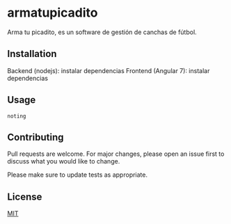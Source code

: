 # armatupicadito

Arma tu picadito, es un software de gestión de canchas de fútbol.

## Installation

Backend (nodejs): instalar dependencias
Frontend (Angular 7): instalar dependencias

## Usage

```
noting

```

## Contributing
Pull requests are welcome. For major changes, please open an issue first to discuss what you would like to change.

Please make sure to update tests as appropriate.

## License
[MIT](https://choosealicense.com/licenses/mit/)
